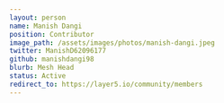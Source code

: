 ```yaml
---
layout: person
name: Manish Dangi
position: Contributor
image_path: /assets/images/photos/manish-dangi.jpeg
twitter: ManishD62096177
github: manishdangi98
blurb: Mesh Head
status: Active
redirect_to: https://layer5.io/community/members
---
```

